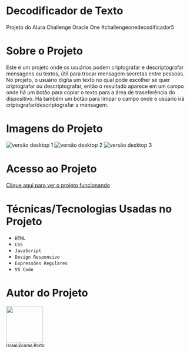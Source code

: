 # Decodificador de Texto
Projeto do Alura Challenge Oracle One #challengeonedecodificador5

# Sobre o Projeto
Este é um projeto onde os usuários podem criptografar e descriptografar mensagens ou textos, útil para trocar mensagem secretas entre pessoas.
No projeto, o usuário digita um texto no qual pode escolher se quer criptografar ou descriptografar, então o resultado aparece em um campo onde há um botão para copiar o texto para a área de trasnferência do dispositivo.
Há também um botão para limpar o campo onde o usúario irá criptografar/descriptografar a mensagem.

# Imagens do Projeto
![versão desktop 1](https://i.imgur.com/2WHMfNp.jpg)
![versão desktop 2](https://i.imgur.com/Ysa3Hkt.jpg)
![versão desktop 3](https://i.imgur.com/VHwnYQ8.jpg)

# Acesso ao Projeto
[Clique aqui para ver o projeto funcionando](https://israel-soaresporto.github.io/decodificador_de_texto/)

# Técnicas/Tecnologias Usadas no Projeto
- ``HTML``
- ``CSS``
- ``JavaScript``
- ``Design Responsivo``
- ``Expressões Regulares``
- ``VS Code``

# Autor do Projeto
[<img src="https://avatars.githubusercontent.com/u/110688515?s=400&u=0b1a78ff56ba709efc0d6e3b1e1ba5761da6e618&v=4" width=100 ><br><sub>Israel Soares Porto<sub>](https://github.com/Israel-SoaresPorto)
